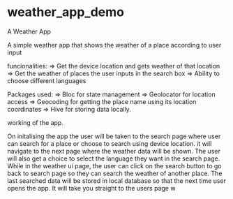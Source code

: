 # weather_app_demo

A Weather App

A simple weather app that shows the weather of a place according to user input

funcionalities:
=> Get the device location and gets weather of that location
=> Get the weather of places the user inputs in the search box
=> Ability to choose different languages

Packages used:
=> Bloc for state management
=> Geolocator for location access
=> Geocoding for getting the place name using its location coordinates
=> Hive for storing data locally.

working of the app.

On initalising the app the user will be taken to the search page where user can search for a place or choose to search using device location. it will navigate to the next page where the weather data will be shown. The user will also get a choice to select the language they want in the search page. While in the weather ui page, the user can click on the search button to go back to search page so they can search the weather of another place. The last searched data will be stored in local database so that the next time user opens the app. It will take you straight to the users page w
